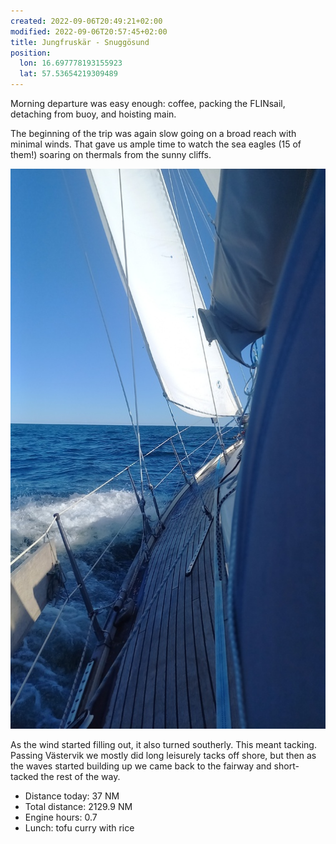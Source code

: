 ```yaml
---
created: 2022-09-06T20:49:21+02:00
modified: 2022-09-06T20:57:45+02:00
title: Jungfruskär - Snuggösund
position:
  lon: 16.697778193155923
  lat: 57.53654219309489
---
```


Morning departure was easy enough: coffee, packing the FLINsail, detaching from buoy, and hoisting main.

The beginning of the trip was again slow going on a broad reach with minimal winds. That gave us ample time to watch the sea eagles (15 of them!) soaring on thermals from the sunny cliffs.

![Image](../2022/8367529723d68e73fd05b0a5e59ecea6.jpg) 

As the wind started filling out, it also turned southerly. This meant tacking. Passing Västervik we mostly did long leisurely tacks off shore, but then as the waves started building up we came back to the fairway and short-tacked the rest of the way.

* Distance today: 37 NM
* Total distance: 2129.9 NM
* Engine hours: 0.7
* Lunch: tofu curry with rice
